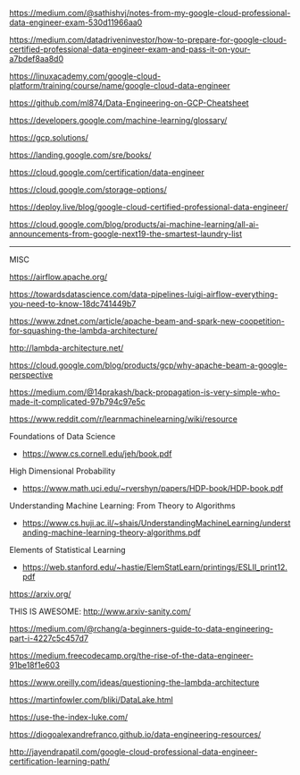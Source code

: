 https://medium.com/@sathishvj/notes-from-my-google-cloud-professional-data-engineer-exam-530d11966aa0

https://medium.com/datadriveninvestor/how-to-prepare-for-google-cloud-certified-professional-data-engineer-exam-and-pass-it-on-your-a7bdef8aa8d0

https://linuxacademy.com/google-cloud-platform/training/course/name/google-cloud-data-engineer

https://github.com/ml874/Data-Engineering-on-GCP-Cheatsheet

https://developers.google.com/machine-learning/glossary/

https://gcp.solutions/

https://landing.google.com/sre/books/

https://cloud.google.com/certification/data-engineer

https://cloud.google.com/storage-options/

https://deploy.live/blog/google-cloud-certified-professional-data-engineer/

https://cloud.google.com/blog/products/ai-machine-learning/all-ai-announcements-from-google-next19-the-smartest-laundry-list

------------------
MISC

https://airflow.apache.org/

https://towardsdatascience.com/data-pipelines-luigi-airflow-everything-you-need-to-know-18dc741449b7

https://www.zdnet.com/article/apache-beam-and-spark-new-coopetition-for-squashing-the-lambda-architecture/

http://lambda-architecture.net/

https://cloud.google.com/blog/products/gcp/why-apache-beam-a-google-perspective

https://medium.com/@14prakash/back-propagation-is-very-simple-who-made-it-complicated-97b794c97e5c

https://www.reddit.com/r/learnmachinelearning/wiki/resource

Foundations of Data Science
  - https://www.cs.cornell.edu/jeh/book.pdf

High Dimensional Probability 
  - https://www.math.uci.edu/~rvershyn/papers/HDP-book/HDP-book.pdf

Understanding Machine Learning: From Theory to Algorithms 
  - https://www.cs.huji.ac.il/~shais/UnderstandingMachineLearning/understanding-machine-learning-theory-algorithms.pdf

Elements of Statistical Learning
  - https://web.stanford.edu/~hastie/ElemStatLearn/printings/ESLII_print12.pdf

https://arxiv.org/

THIS IS AWESOME:
http://www.arxiv-sanity.com/


https://medium.com/@rchang/a-beginners-guide-to-data-engineering-part-i-4227c5c457d7

https://medium.freecodecamp.org/the-rise-of-the-data-engineer-91be18f1e603

https://www.oreilly.com/ideas/questioning-the-lambda-architecture

https://martinfowler.com/bliki/DataLake.html

https://use-the-index-luke.com/

https://diogoalexandrefranco.github.io/data-engineering-resources/

http://jayendrapatil.com/google-cloud-professional-data-engineer-certification-learning-path/